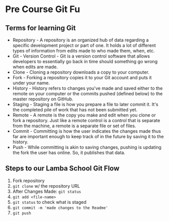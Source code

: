 # Pre Course Git Fu

## Terms for learning Git
 * Repository - A repository is an organized hub of data regarding a specific development project or part of one. It holds a lot of different types of information from edits made to who made them, when, etc.
 * Git - Version Control - Git is a version control software that allows developers to essentially go back in time should something go wrong when edits are made. 
 * Clone - Cloning a repository downloads a copy to your computer.
 * Fork - Forking a repository copies it to your Git account and puts it under your name.
 * History - History refers to changes you've made and saved either to the remote on your computer or the commits pushed (defined below) to the master repository on GitHub. 
 * Staging - Staging a file is how you prepare a file to later commit it. It's the completed pile of work that has not been submitted yet.
 * Remote - A remote is the copy you make and edit when you clone or fork a repository. Just like a remote control is a control that is separate from the machine, a remote is a separate file or set of files.
 * Commit - Committing is how the user indicates the changes made thus far are important enough to keep track of in the future by saving it to the history.
 * Push - While committing is akin to saving changes, pushing is updating the fork the user has online. So, it publishes that data.

## Steps to our Lamba School Git Flow
1. Fork repository
2. `git clone` w/ the repository URL 
3. After Changes Made: `git status`
4. `git add <file-name>` 
5. `git status` to check what is staged
6. `git commit -m 'made changes to the Readme'`
7. `git push`